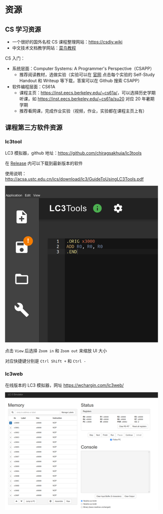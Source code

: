 # 资源

## CS 学习资源

- 一个很好的国外名校 CS 课程整理网站：<https://csdiy.wiki>
- 中文技术文档教学网站：[菜鸟教程](https://www.runoob.com/)

CS 入门：

- 系统层面：Computer Systems: A Programmer's Perspective（CSAPP）
  - 推荐阅读教材，选做实验（实验可以在 [官网](http://csapp.cs.cmu.edu/3e/labs.html) 点击每个实验的 Self-Study Handout 和 Writeup 等下载，答案可以在 Github 搜索 CSAPP）
- 软件编程层面：CS61A
  - 课程主页：<https://inst.eecs.berkeley.edu/~cs61a/>，可以选择历史学期听课，如 <https://inst.eecs.berkeley.edu/~cs61a/su20> 对应 20 年暑期学期
  - 推荐看网课，完成作业实验（视频，作业，实验都在课程主页上有）

## 课程第三方软件资源

### lc3tool

LC3 模拟器，github 地址：<https://github.com/chiragsakhuja/lc3tools>

在 [Release](https://github.com/chiragsakhuja/lc3tools/releases) 内可以下载到最新版本的软件

使用说明：<http://acsa.ustc.edu.cn/ics/download/lc3/GuideToUsingLC3Tools.pdf>

![](./images/lc3tools.png)

点击 `View` 后选择 `Zoom in` 和 `Zoom out` 来缩放 UI 大小

对应快捷键分别是 `Ctrl Shift +` 和 `Ctrl -`

### lc3web

在线版本的 LC3 模拟器，网址 <https://wchargin.com/lc3web/>

![](images/lc3web.png)